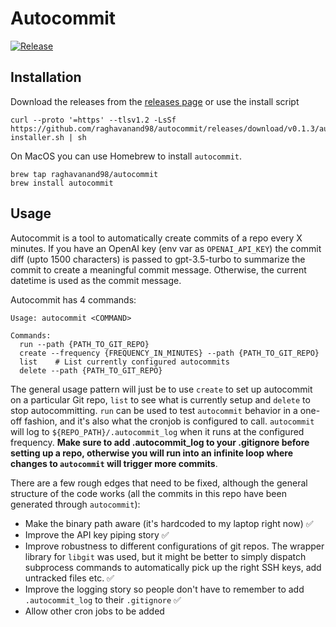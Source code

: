 # Autocommit

[![Release](https://github.com/raghavanand98/autocommit/actions/workflows/release.yml/badge.svg)](https://github.com/raghavanand98/autocommit/actions/workflows/release.yml)

## Installation
Download the releases from the [releases page](https://github.com/raghavanand98/autocommit/releases/latest) or use the install script
```
curl --proto '=https' --tlsv1.2 -LsSf https://github.com/raghavanand98/autocommit/releases/download/v0.1.3/autocommit-installer.sh | sh
```

On MacOS you can use Homebrew to install `autocommit`.

```
brew tap raghavanand98/autocommit
brew install autocommit
```

## Usage

Autocommit is a tool to automatically create commits of a repo every X minutes. If you have an OpenAI key (env var as `OPENAI_API_KEY`) the commit diff (upto 1500 characters) is passed to gpt-3.5-turbo to summarize the commit to create a meaningful commit message. Otherwise, the current datetime is used as the commit message.

Autocommit has 4 commands:

```
Usage: autocommit <COMMAND>

Commands:
  run --path {PATH_TO_GIT_REPO}
  create --frequency {FREQUENCY_IN_MINUTES} --path {PATH_TO_GIT_REPO}
  list    # List currently configured autocommits
  delete --path {PATH_TO_GIT_REPO}
```

The general usage pattern will just be to use `create` to set up autocommit on a particular Git repo, `list` to see what is currently setup and `delete` to stop autocommitting. `run` can be used to test `autocommit` behavior in a one-off fashion, and it's also what the cronjob is configured to call. `autocommit` will log to `${REPO_PATH}/.autocommit_log` when it runs at the configured frequency. **Make sure to add .autocommit_log to your .gitignore before setting up a repo, otherwise you will run into an infinite loop where changes to `autocommit` will trigger more commits**.


There are a few rough edges that need to be fixed, although the general structure of the code works (all the commits in this repo have been generated through `autocommit`):
- Make the binary path aware (it's hardcoded to my laptop right now) ✅
- Improve the API key piping story ✅
- Improve robustness to different configurations of git repos. The wrapper library for `libgit` was used, but it might be better to simply dispatch subprocess commands to automatically pick up the right SSH keys, add untracked files etc. ✅
- Improve the logging story so people don't have to remember to add `.autocommit_log` to their `.gitignore` ✅
- Allow other cron jobs to be added
